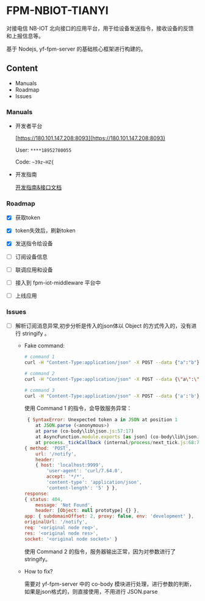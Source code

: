 # FPM-NBIOT-TIANYI

对接电信 NB-IOT 北向接口的应用平台，用于给设备发送指令，接收设备的反馈和上报信息等。

基于 Nodejs, yf-fpm-server 的基础核心框架进行构建的。

## Content

- Manuals
- Roadmap
- Issues


### Manuals

- 开发者平台

  [https://180.101.147.208:8093](https://180.101.147.208:8093)

  User: `****18952780055`
  
  Code: `~39z~HZ{`

- 开发指南

  [开发指南&接口文档](https://180.101.147.208:8093/assets/docCenter/helpcenter/helpPortal/Portal/helpcenter.html?manualName=UserGuide_CMCC&docSite=CMCC&page=gettingStarted&lang=zh)


### Roadmap

- [x] 获取token
- [x] token失效后，刷新token
- [x] 发送指令给设备
- [ ] 订阅设备信息
- [ ] 联调应用和设备
- [ ] 接入到 fpm-iot-middleware 平台中
- [ ] 上线应用



### Issues

- [ ] 解析订阅消息异常,初步分析是传入的json体以 Object 的方式传入的，没有进行 stringify 。

  - Fake command:    

    ```bash
    # command 1
    curl -H "Content-Type:application/json" -X POST --data {"a":"b"} http://localhost:9999/notify
    ```

    ```bash
    # command 2
    curl -H "Content-Type:application/json" -X POST --data {\"a\":\"b\"} http://localhost:9999/notify
    ```

    ```bash
    # command 3
    curl -H "Content-Type:application/json" -X POST --data {'a':'b'} http://localhost:9999/notify
    ```

    使用 Command 1 的指令，会导致服务异常：

    ```javascript
     { SyntaxError: Unexpected token a in JSON at position 1
        at JSON.parse (<anonymous>)
        at parse (co-body\lib\json.js:57:17)
        at AsyncFunction.module.exports [as json] (co-body\lib\json.js:41:20)
        at process._tickCallback (internal/process/next_tick.js:68:7) status: 400, body: '{a:b}' } { request:
    { method: 'POST',
        url: '/notify',
        header:
        { host: 'localhost:9999',
            'user-agent': 'curl/7.64.0',
            accept: '*/*',
            'content-type': 'application/json',
            'content-length': '5' } },
    response:
    { status: 404,
        message: 'Not Found',
        header: [Object: null prototype] {} },
    app: { subdomainOffset: 2, proxy: false, env: 'development' },
    originalUrl: '/notify',
    req: '<original node req>',
    res: '<original node res>',
    socket: '<original node socket>' }
    ```

    使用 Command 2 的指令，服务器输出正常，因为对参数进行了 stringify。

  - How to fix?

    需要对 yf-fpm-server 中的 co-body 模块进行处理，进行参数的判断，如果是json格式的，则直接使用，不用进行 JSON.parse
